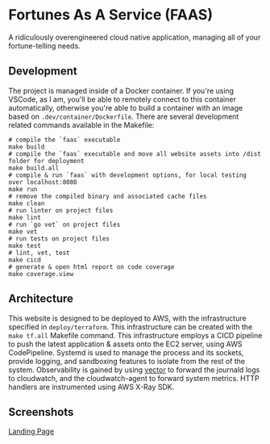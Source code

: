 # Fortunes As A Service (FAAS)

A ridiculously overengineered cloud native application, managing all of your fortune-telling needs.

## Development

The project is managed inside of a Docker container. If you're using VSCode, as I am, you'll be able to remotely connect to this container automatically, otherwise you're able to build a container with an image based on `.dev/container/Dockerfile`. There are several development related commands available in the Makefile:

```
# compile the `faas` executable
make build
# compile the `faas` executable and move all website assets into /dist folder for deployment 
make build.all
# compile & run `faas` with development options, for local testing over localhost:8080
make run
# remove the compiled binary and associated cache files
make clean
# run linter on project files
make lint
# run `go vet` on project files
make vet
# run tests on project files
make test
# lint, vet, test
make cicd
# generate & open html report on code coverage
make coverage.view
```

## Architecture

This website is designed to be deployed to AWS, with the infrastructure specified in `deploy/terraform`. This infrastructure can be created with the `make tf.all` Makefile command. This infrastructure employs a CICD pipeline to push the latest application & assets onto the EC2 server, using AWS CodePipeline. Systemd is used to manage the process and its sockets, provide logging, and sandboxing features to isolate from the rest of the system. Observability is gained by using [vector](timber.io) to forward the journald logs to cloudwatch, and the cloudwatch-agent to forward system metrics. HTTP handlers are instrumented using AWS X-Ray SDK. 

## Screenshots
[Landing Page](web/screenshots/screenshot.png)
